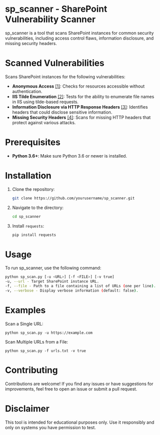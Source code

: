 # sp_scanner - SharePoint Vulnerability Scanner

sp_scanner is a tool that scans SharePoint instances for common security vulnerabilities, including access control flaws, information disclosure, and missing security headers.

# Scanned Vulnerabilities

Scans SharePoint instances for the following vulnerabilities:

* **Anonymous Access** [[1]](https://www.owasp.org/index.php/Broken_Access_Control): Checks for resources accessible without authentication.
* **IIS Tilde Enumeration** [[2]](https://www.acunetix.com/vulnerabilities/web/microsoft-iis-tilde-directory-enumeration/): Tests for the ability to enumerate file names in IIS using tilde-based requests.
* **Information Disclosure via HTTP Response Headers** [[3]](https://www.owasp.org/index.php/Top_10-2017_A3-Sensitive_Data_Exposure): Identifies headers that could disclose sensitive information.
* **Missing Security Headers** [[4]](https://www.owasp.org/index.php/OWASP_Secure_Headers_Project#tab=Headers): Scans for missing HTTP headers that protect against various attacks.

# Prerequisites

- **Python 3.6+**: Make sure Python 3.6 or newer is installed.

# Installation

1. Clone the repository:
    ```sh
    git clone https://github.com/yourusername/sp_scanner.git
    ```
2. Navigate to the directory:
    ```sh
    cd sp_scanner
    ```
3. Install ```requests```:
    ```sh
    pip install requests
    ```

# Usage

To run sp_scanner, use the following command:

```sh
python sp_scan.py [-u <URL>] [-f <FILE>] [-v true]
-u, --url - Target SharePoint instance URL.
-f, --file - Path to a file containing a list of URLs (one per line).
-v, --verbose - Display verbose information (default: false).
```
# Examples
Scan a Single URL:

```python sp_scan.py -u https://example.com```

Scan Multiple URLs from a File:

```python sp_scan.py -f urls.txt -v true```

# Contributing
Contributions are welcome! If you find any issues or have suggestions for improvements, feel free to open an issue or submit a pull request.

# Disclaimer
This tool is intended for educational purposes only. Use it responsibly and only on systems you have permission to test.
